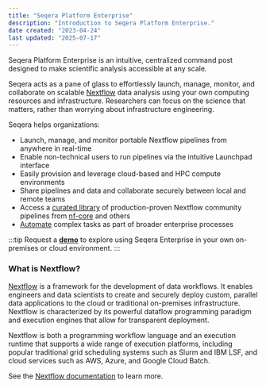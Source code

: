 ```yaml
---
title: "Seqera Platform Enterprise"
description: "Introduction to Seqera Platform Enterprise."
date created: "2023-04-24"
last updated: "2025-07-17"
---
```


Seqera Platform Enterprise is an intuitive, centralized command post designed to make scientific analysis accessible at any scale. 

Seqera acts as a pane of glass to effortlessly launch, manage, monitor, and collaborate on scalable [Nextflow](https://www.nextflow.io) data analysis using your own computing resources and infrastructure. Researchers can focus on the science that matters, rather than worrying about infrastructure engineering.

Seqera helps organizations:

- Launch, manage, and monitor portable Nextflow pipelines from anywhere in real-time
- Enable non-technical users to run pipelines via the intuitive Launchpad interface
- Easily provision and leverage cloud-based and HPC compute environments
- Share pipelines and data and collaborate securely between local and remote teams
- Access a [curated library](https://seqera.io/pipelines/) of production-proven Nextflow community pipelines from [nf-core](https://nf-co.re/) and others 
- [Automate](./getting-started/quickstart-demo/automation) complex tasks as part of broader enterprise processes

:::tip
Request a [**demo**](https://seqera.io/demo "Seqera Enterprise Demo") to explore using Seqera Enterprise in your own on-premises or cloud environment.
:::

### What is Nextflow?

[Nextflow](https://www.nextflow.io) is a framework for the development of data workflows. It enables engineers and data scientists to create and securely deploy custom, parallel data applications to the cloud or traditional on-premises infrastructure. Nextflow is characterized by its powerful dataflow programming paradigm and execution engines that allow for transparent deployment.

Nextflow is both a programming workflow language and an execution runtime that supports a wide range of execution platforms, including popular traditional grid scheduling systems such as Slurm and IBM LSF, and cloud services such as AWS, Azure, and Google Cloud Batch.

See the [Nextflow documentation](https://www.nextflow.io/docs/latest/) to learn more. 
